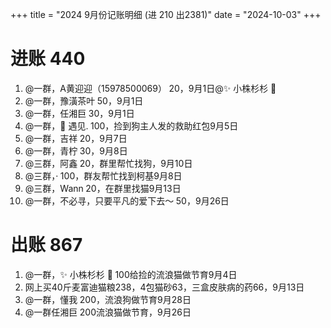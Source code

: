 +++
title = "2024 9月份记账明细 (进 210 出2381)"
date = "2024-10-03"
+++

# 进账 440
1. @一群，A黄迎迎（15978500069） 20，9月1日@✨ 小株杉杉 🐬 
2. @一群，豫潢茶叶 50，9月1日
3. @一群，任湘巨 30，9月1日
4. @一群，🌈  遇见. 100，捡到狗主人发的救助红包9月5日
5. @一群，吉祥 20，9月7日
6. @一群，青柠 30，9月8日
7. @三群，阿鑫 20，群里帮忙找狗，9月10日
8. @三群，· 100，群友帮忙找到柯基9月8日
9. @三群，Wann 20，在群里找猫9月13日
10. @一群，不必寻，只要平凡的爱下去～ 50，9月26日

# 出账 867
1. @一群，✨ 小株杉杉 🐬 100给捡的流浪猫做节育9月4日
2. 网上买40斤麦富迪猫粮238，4包猫砂63，三盒皮肤病的药66，9月13日
3. @一群，懂我 200，流浪狗做节育9月28日
4. @一群任湘巨 200流浪猫做节育，9月26日